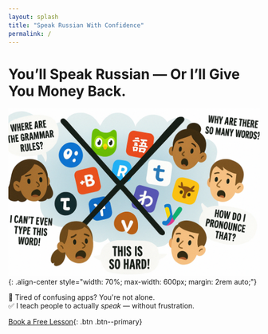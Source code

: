 ```yaml
---
layout: splash
title: "Speak Russian With Confidence"
permalink: /
---
```


# You’ll Speak Russian — Or I’ll Give You Money Back.

![Apps don’t work — I do!](/assets/images/landing-apps-fail.png){: .align-center style="width: 70%; max-width: 600px; margin: 2rem auto;"}

🚫 Tired of confusing apps? You're not alone.  
✅ I teach people to actually *speak* — without frustration.

[Book a Free Lesson](book.html){: .btn .btn--primary}